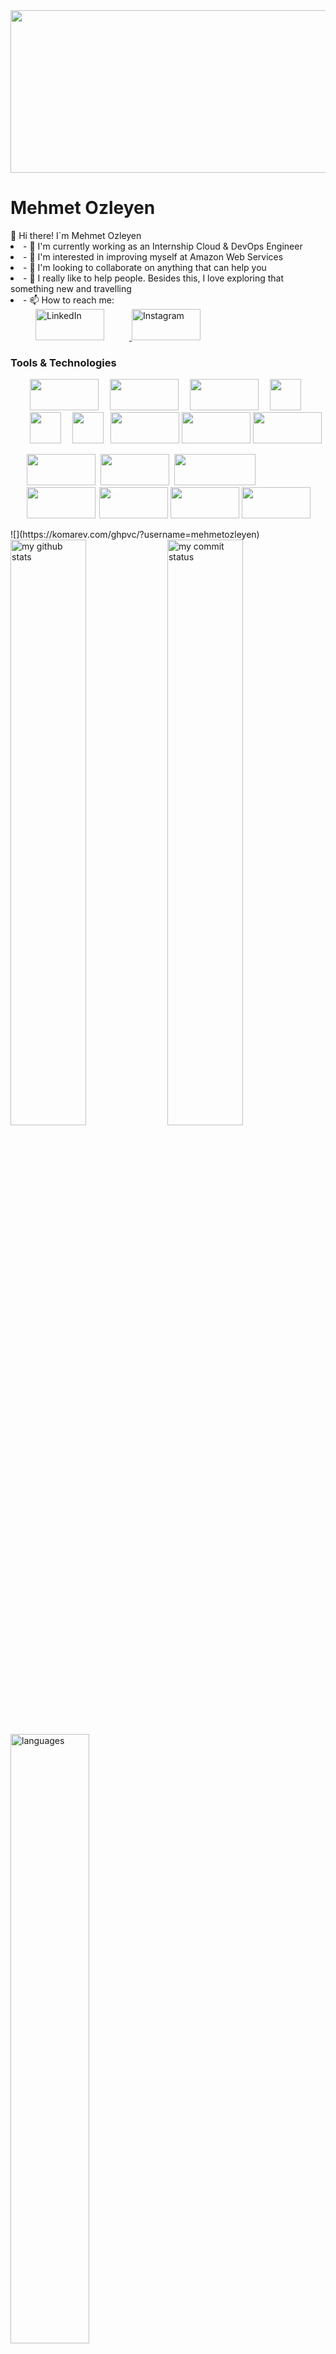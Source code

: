 <img src="https://www.prepaway.com/design/img/courses/9475.jpg" width="1800px" height="260px">
<h1><strong>Mehmet Ozleyen</strong></h1>
👋 Hi there!  I`m Mehmet Ozleyen
<li>- 🔭 I'm currently working as an Internship Cloud & DevOps Engineer</li>
<li>- 🌱 I'm interested in improving myself at Amazon Web Services</li>
<li>- 👯 I'm looking to collaborate on anything that can help you</li>
<li>- 🤔 I really like to help people. Besides this, I love exploring that something new and travelling</li>
<li>- 📫 How to reach me: </li>
<body>
<a href="https://www.linkedin.com/in/mehmet-ozleyen/" target="_blank"  rel="noopener noreferrer">
<img src="https://user-images.githubusercontent.com/94003285/160731003-4e6ab064-1fa0-4e04-beb8-f207e2312932.png" alt="LinkedIn" width="110px" height="50px" hspace="40px">
</a>
<a href="https://www.instagram.com/mehmetozleyen20/" target ="_blank" rel="noopener noreferrer"> <img src="https://ccsonc.org/wp-content/uploads/2017/06/instagram-logo.png" alt="Instagram" width="110px" height="50px">
</a>
</body>
<h3>Tools & Technologies</h3>
 <ul>
<img src="https://www.turbogeek.co.uk/wp-content/uploads/2018/11/hashicorp-terraform-banner.png" width="110" height="50" hspace="7px">  <img src="https://res.cloudinary.com/practicaldev/image/fetch/s--0h5bkq-D--/c_imagga_scale,f_auto,fl_progressive,h_900,q_auto,w_1600/https://dev-to-uploads.s3.amazonaws.com/i/i0dyl2hs1upd539p6k25.jpg" width="110" height="50" hspace="7px">  <img src="https://www.zend.com/sites/default/files/image/2019-09/plugin-aws.jpg" width="110" height="50" hspace="7px">  <img src="https://logos-download.com/wp-content/uploads/2018/09/Kubernetes_Logo.png" width="50" height="50" hspace="7px"> <img src="https://1000logos.net/wp-content/uploads/2017/03/Symbol-Linux.jpg" width="50px" height="50px" hspace="7px"> <img src="https://upload.wikimedia.org/wikipedia/commons/thumb/9/9a/Visual_Studio_Code_1.35_icon.svg/2048px-Visual_Studio_Code_1.35_icon.svg.png" width="50 hspace="7px"" height="50" hspace="7px"> <img src="https://www.kindpng.com/picc/m/715-7156771_grafana-png-grafana-logo-transparent-png.png" width="110" height="50"> <img src="https://www.seekpng.com/png/detail/321-3216936_jira-agile-logo-jira-service-desk-logo.png" width="110" height="50">  <img src="https://encrypted-tbn0.gstatic.com/images?q=tbn:ANd9GcR3_MVViARkEGPWpzZ5OFvhOMjqSlG2oK-h9g&usqp=CAU" width="110" height="50">
</ul>
<ul>
<img src="https://res.cloudinary.com/practicaldev/image/fetch/s--Tnjdmvd3--/c_imagga_scale,f_auto,fl_progressive,h_900,q_auto,w_1600/https://dev-to-uploads.s3.amazonaws.com/i/iut5bis60lukw02yoe3j.jpg" width="110" height="50" hspace="2px"> 
<img src="https://cms-assets.tutsplus.com/uploads/users/1199/posts/25940/preview_image/ansible.png" width="110" height="50" hspace="2px">  <img src="https://www.kindpng.com/picc/m/745-7454540_apache-maven-hd-png-download.png" width="130" height="50" hspace="2px">
<img src="https://flyclipart.com/thumbs/set-up-docker-swarm-cluster-using-consul-dzone-cloud-docker-swarm-logo-1074961.png" width="110" height="50" hspace="2px">  <img src="https://toppng.com/uploads/preview/jenkins-logo-11609365847mufysaivph.png" width="110" height="50"> 
<img src="https://encrypted-tbn0.gstatic.com/images?q=tbn:ANd9GcSbe324TnFjT_9NwaIyPMSjeQhFzx-xaCy-Sg&usqp=CAU" width="110" height="50">  <img src="https://www.cncf.io/wp-content/uploads/2020/08/prometheusBanner-1.png" width="110" height="50"> 
</ul>
![](https://komarev.com/ghpvc/?username=mehmetozleyen)

<img src="https://github-readme-stats.vercel.app/api?username=mehmetozleyen&theme=chartreuse-dark" alt="my github stats" width="49%"/>

<img src="https://github-readme-streak-stats.herokuapp.com/?user=mehmetozleyen&theme=chartreuse-dark" alt="my commit status" width="49%" />

 <img src="https://github-readme-stats.vercel.app/api/top-langs/?username=mehmetozleyen&theme=chartreuse-dark&layout=compact" alt="languages" width="50%">








